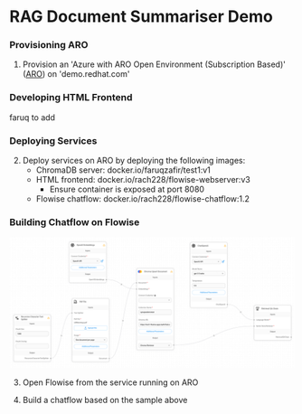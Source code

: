 # RAG Document Summariser Demo

### Provisioning ARO

01. Provision an 'Azure with ARO Open Environment (Subscription Based)' ([ARO](https://demo.redhat.com/catalog?search=aro&item=babylon-catalog-prod%2Fazure-gpte.open-environment-aro4-sub.prod)) on 'demo.redhat.com'

### Developing HTML Frontend

faruq to add

### Deploying Services

02. Deploy services on ARO by deploying the following images:
    * ChromaDB server: docker.io/faruqzafir/test1:v1
    * HTML frontend: docker.io/rach228/flowise-webserver:v3
        * Ensure container is exposed at port 8080
    * Flowise chatflow: docker.io/rach228/flowise-chatflow:1.2

### Building Chatflow on Flowise

![](chatflow_sample.png)

03. Open Flowise from the service running on ARO

04. Build a chatflow based on the sample above
